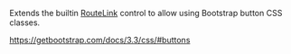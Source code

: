 Extends the builtin [RouteLink](~/controls/builtin/RouteLink) control to allow using Bootstrap button CSS classes.

<https://getbootstrap.com/docs/3.3/css/#buttons>